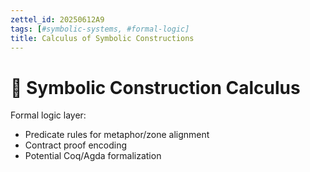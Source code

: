 ```yaml
---
zettel_id: 20250612A9
tags: [#symbolic-systems, #formal-logic]
title: Calculus of Symbolic Constructions
---
```


# 📐 Symbolic Construction Calculus

Formal logic layer:
- Predicate rules for metaphor/zone alignment
- Contract proof encoding
- Potential Coq/Agda formalization
